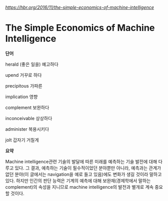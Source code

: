 *https://hbr.org/2016/11/the-simple-economics-of-machine-intelligence*

The Simple Economics of Machine Intelligence
============================================

**단어**

herald (좋은 일을) 예고하다

upend 거꾸로 하다

precipitous 가파른

implication 영향

complement 보완하다

inconceivable 상상하다

administer 복용시키다

jolt 갑자기 거칠게

**요약**

Machine intelligence관련 기술의 발달에 따른 미래를 예측하는 기술 발전에 대해 다루고 있다. 그 결과, 예측하는 기술이 필수적이었던 분야뿐만 아니라, 예측과는 관계가 없던 분야(이 글에서는 navigation을 예로 들고 있음)에도 변화가 생길 것이라 말하고 있다. 하지만 인간의 판단 능력은 기계의 예측에 대해 보완재(경제학에서 말하는 complement)의 속성을 지니므로 machine intelligence의 발전과 별개로 계속 중요할 것이다.

